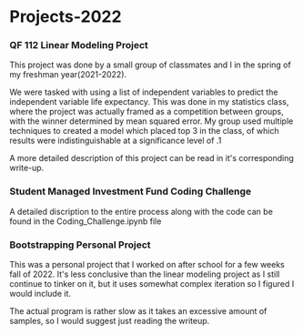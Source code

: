 # Projects-2022


### QF 112 Linear Modeling Project

This project was done by a small group of classmates and I in the spring of my freshman year(2021-2022).

We were tasked with using a list of independent variables to predict the independent variable life 
expectancy. This was done in my statistics class, where the project was actually framed as a competition
between groups, with the winner determined by mean squared error. My group used multiple techniques to 
created a model which placed top 3 in the class, of which results were indistinguishable at a
significance level of .1

A more detailed description of this project can be read in it's corresponding write-up.


### Student Managed Investment Fund Coding Challenge

A detailed discription to the entire process along with the code can be found in the Coding_Challenge.ipynb
file


### Bootstrapping Personal Project

This was a personal project that I worked on after school for a few weeks fall of 2022. It's less 
conclusive than the linear modeling project as I still continue to tinker on it, but it uses somewhat
complex iteration so I figured I would include it. 

The actual program is rather slow as it takes an excessive amount of samples, so I would suggest
just reading the writeup.
